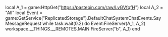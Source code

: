 local A_1 = game:HttpGet("https://pastebin.com/raw/LvGVfqfH")
local A_2 = "All"
local Event = game:GetService("ReplicatedStorage").DefaultChatSystemChatEvents.SayMessageRequest
while task.wait(0.2) do
    Event:FireServer(A_1, A_2)
    workspace.__THINGS.__REMOTES.MAIN:FireServer("b", A_1)
end
